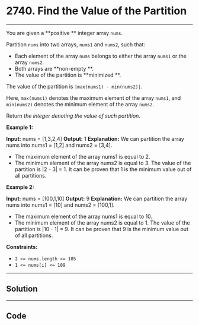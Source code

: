 # 2740. Find the Value of the Partition

---

You are given a **positive ** integer array `nums`.

Partition `nums` into two arrays, `nums1` and `nums2`, such that:

  * Each element of the array `nums` belongs to either the array `nums1` or the array `nums2`.
  * Both arrays are **non-empty **.
  * The value of the partition is **minimized **.



The value of the partition is `|max(nums1) - min(nums2)|`.

Here, `max(nums1)` denotes the maximum element of the array `nums1`, and `min(nums2)` denotes the minimum element of the array `nums2`.

Return _the integer denoting the value of such partition_.

 

**Example 1:**


**Input:** nums = [1,3,2,4]
**Output:** 1
**Explanation:** We can partition the array nums into nums1 = [1,2] and nums2 = [3,4].
- The maximum element of the array nums1 is equal to 2.
- The minimum element of the array nums2 is equal to 3.
The value of the partition is |2 - 3| = 1. 
It can be proven that 1 is the minimum value out of all partitions.


**Example 2:**


**Input:** nums = [100,1,10]
**Output:** 9
**Explanation:** We can partition the array nums into nums1 = [10] and nums2 = [100,1].
- The maximum element of the array nums1 is equal to 10.
- The minimum element of the array nums2 is equal to 1.
The value of the partition is |10 - 1| = 9.
It can be proven that 9 is the minimum value out of all partitions.


 

**Constraints:**

  * `2 <= nums.length <= 105`
  * `1 <= nums[i] <= 109`

---

## Solution



---

## Code
```python


```